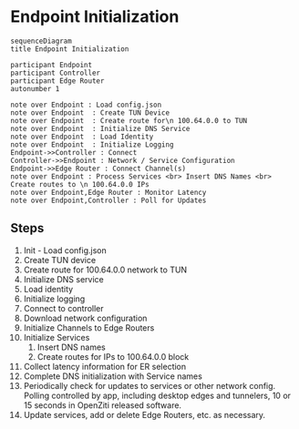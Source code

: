 # Endpoint  Initialization

```textermaid
sequenceDiagram
title Endpoint Initialization

participant Endpoint
participant Controller
participant Edge Router
autonumber 1

note over Endpoint : Load config.json
note over Endpoint  : Create TUN Device
note over Endpoint  : Create route for\n 100.64.0.0 to TUN
note over Endpoint  : Initialize DNS Service
note over Endpoint  : Load Identity
note over Endpoint  : Initialize Logging
Endpoint->>Controller : Connect
Controller->>Endpoint : Network / Service Configuration
Endpoint->>Edge Router : Connect Channel(s)
note over Endpoint : Process Services <br> Insert DNS Names <br> Create routes to \n 100.64.0.0 IPs
note over Endpoint,Edge Router : Monitor Latency
note over Endpoint,Controller : Poll for Updates
```

## Steps

1. Init - Load config.json
1. Create TUN device
1. Create route for 100.64.0.0 network to TUN
1. Initialize DNS service
1. Load identity
1. Initialize logging
1. Connect to controller
1. Download network configuration
1. Initialize Channels to Edge Routers
1. Initialize Services
	1.	Insert DNS names
	1.	Create routes for IPs to 100.64.0.0 block
1. Collect latency information for ER selection
1. Complete DNS initialization with Service names
1. Periodically check for updates to services or other network config.  Polling controlled by app, including desktop edges and tunnelers, 10 or 15 seconds in OpenZiti released software.
1. Update services, add or delete Edge Routers, etc. as necessary.

